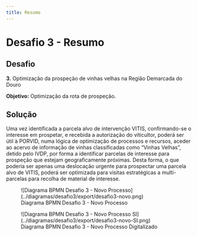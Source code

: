 ```yaml
---
title: Resumo
---
```


# Desafio 3 - Resumo

## Desafio

**3.** Optimização da prospeção de vinhas velhas na Região Demarcada do Douro

**Objetivo:** Optimização da rota de prospeção.

## Solução

Uma vez identificada a parcela alvo de intervenção VITIS, confirmando-se o interesse em prospetar, e recebida a autorização do viticultor, poderá ser útil à PORVID, numa lógica de optimização de processos e recursos, aceder ao acervo de informação de vinhas classificadas como “Vinhas Velhas”, detido pelo IVDP, por forma a identificar parcelas de interesse para prospeção que estejam geograficamente próximas. Desta forma, o que poderia ser apenas uma deslocação urgente para prospectar uma parcela alvo de VITIS, poderá ser optimizada para visitas estratégicas a multi-parcelas para recolha de material de interesse.


<figure markdown>
  ![Diagrama BPMN Desafio 3 - Novo Processo](../diagramas/desafio3/export/desafio3-novo.png)
  <figcaption>Diagrama BPMN Desafio 3 - Novo Processo</figcaption>
</figure>

<figure markdown>
  ![Diagrama BPMN Desafio 3 - Novo Processo SI](../diagramas/desafio3/export/desafio3-novo-SI.png)
  <figcaption>Diagrama BPMN Desafio 3 - Novo Processo Digitalizado</figcaption>
</figure>
